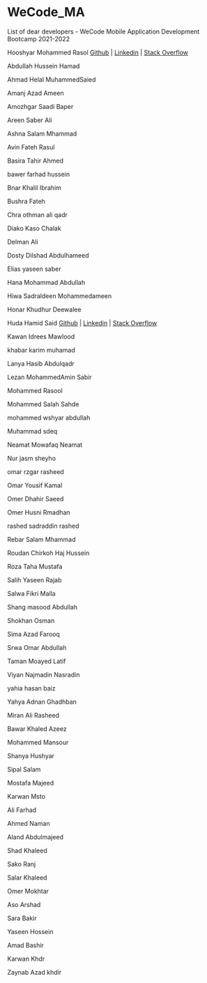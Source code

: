# WeCode_MA
List of dear developers - WeCode Mobile Application Development Bootcamp 2021-2022


Hooshyar Mohammed Rasol [Github](https://github.com/hooshyar) |  [Linkedin](https://www.linkedin.com/in/hooshyar/) | [Stack Overflow](https://stackoverflow.com/users/10622449/hooshyar) 


Abdullah Hussein Hamad


Ahmad Helal MuhammedSaied


Amanj Azad Ameen


Amozhgar Saadi Baper


Areen Saber Ali


Ashna Salam Mhammad 


Avin Fateh Rasul


Basira Tahir Ahmed 


bawer farhad hussein


Bnar Khalil Ibrahim 


Bushra Fateh 


Chra othman ali qadr


Diako Kaso Chalak


Delman Ali 


Dosty Dilshad Abdulhameed


Elias yaseen saber


Hana Mohammad Abdullah


Hiwa Sadraldeen Mohammedameen 


Honar Khudhur Deewalee

Huda Hamid Said [Github](https://github.com/hudahamid )  |  [Linkedin](https://www.linkedin.com/in/huda-hamid-7524a6159)  | [Stack Overflow](https://stackoverflow.com/users/17595301/huda-hamid)

Kawan Idrees Mawlood


khabar karim muhamad


Lanya Hasib Abdulqadr


Lezan MohammedAmin Sabir 


Mohammed Rasool


Mohammed Salah Sahde


mohammed wshyar abdullah 


Muhammad sdeq


Neamat Mowafaq Neamat


Nur jasm sheyho


omar rzgar rasheed


Omar Yousif Kamal


Omer Dhahir Saeed


Omer Husni Rmadhan


rashed sadraddin rashed


Rebar Salam Mhammad


Roudan Chirkoh Haj Hussein


Roza Taha Mustafa


Salih Yaseen Rajab


Salwa Fikri Malla


Shang masood Abdullah


Shokhan Osman 


Sima Azad Farooq


Srwa Omar Abdullah 


Taman Moayed Latif


Viyan Najmadin Nasradin


yahia hasan baiz


Yahya Adnan Ghadhban


Miran Ali Rasheed


Bawar Khaled Azeez


Mohammed Mansour


Shanya Hushyar


Sipal Salam


Mostafa Majeed


Karwan Msto


Ali Farhad


Ahmed Naman


Aland Abdulmajeed


Shad Khaleed


Sako Ranj


Salar Khaleed


Omer Mokhtar 


Aso Arshad


Sara Bakir


Yaseen Hossein


Amad Bashir


Karwan Khdr




Zaynab Azad khdir







